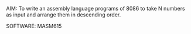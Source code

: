 AIM: To write an assembly language programs of 8086 to take N numbers as input and
arrange them in descending order.

SOFTWARE: MASM615

